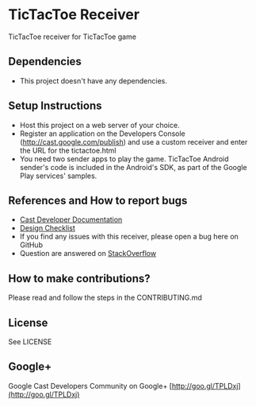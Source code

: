 # TicTacToe Receiver

TicTacToe receiver for TicTacToe game

## Dependencies
* This project doesn't have any dependencies. 

## Setup Instructions
* Host this project on a web server of your choice.
* Register an application on the Developers Console (http://cast.google.com/publish) and use a custom receiver and enter the URL for the tictactoe.html
* You need two sender apps to play the game. TicTacToe Android sender's code is included in the Android's SDK, as part of 
  the Google Play services' samples. 

## References and How to report bugs
* [Cast Developer Documentation](http://developers.google.com/cast/)
* [Design Checklist](http://developers.google.com/cast/docs/design_checklist)
* If you find any issues with this receiver, please open a bug here on GitHub
* Question are answered on [StackOverflow](http://stackoverflow.com/questions/tagged/google-cast)

## How to make contributions?
Please read and follow the steps in the CONTRIBUTING.md

## License
See LICENSE

## Google+
Google Cast Developers Community on Google+ [http://goo.gl/TPLDxj](http://goo.gl/TPLDxj)
